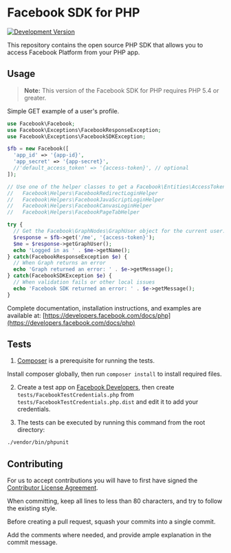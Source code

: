 Facebook SDK for PHP
====================

[![Development Version](http://img.shields.io/badge/Development%20Version-4.1.0-orange.svg)](https://packagist.org/packages/facebook/php-sdk-v4)


This repository contains the open source PHP SDK that allows you to access Facebook
Platform from your PHP app.


Usage
-----

> **Note:** This version of the Facebook SDK for PHP requires PHP 5.4 or greater.

Simple GET example of a user's profile.

```php
use Facebook\Facebook;
use Facebook\Exceptions\FacebookResponseException;
use Facebook\Exceptions\FacebookSDKException;

$fb = new Facebook([
  'app_id' => '{app-id}',
  'app_secret' => '{app-secret}',
  //'default_access_token' => '{access-token}', // optional
]);

// Use one of the helper classes to get a Facebook\Entities\AccessToken entity.
//   Facebook\Helpers\FacebookRedirectLoginHelper
//   Facebook\Helpers\FacebookJavaScriptLoginHelper
//   Facebook\Helpers\FacebookCanvasLoginHelper
//   Facebook\Helpers\FacebookPageTabHelper

try {
  // Get the Facebook\GraphNodes\GraphUser object for the current user:
  $response = $fb->get('/me', '{access-token}');
  $me = $response->getGraphUser();
  echo 'Logged in as ' . $me->getName();
} catch(FacebookResponseException $e) {
  // When Graph returns an error
  echo 'Graph returned an error: ' . $e->getMessage();
} catch(FacebookSDKException $e) {
  // When validation fails or other local issues
  echo 'Facebook SDK returned an error: ' . $e->getMessage();
}
```

Complete documentation, installation instructions, and examples are available at:
[https://developers.facebook.com/docs/php](https://developers.facebook.com/docs/php)


Tests
-----

1) [Composer](https://getcomposer.org/) is a prerequisite for running the tests.

Install composer globally, then run `composer install` to install required files.

2) Create a test app on [Facebook Developers](https://developers.facebook.com), then
create `tests/FacebookTestCredentials.php` from `tests/FacebookTestCredentials.php.dist`
and edit it to add your credentials.

3) The tests can be executed by running this command from the root directory:

```bash
./vendor/bin/phpunit
```


Contributing
------------

For us to accept contributions you will have to first have signed the
[Contributor License Agreement](https://developers.facebook.com/opensource/cla).

When committing, keep all lines to less than 80 characters, and try to
follow the existing style.

Before creating a pull request, squash your commits into a single commit.

Add the comments where needed, and provide ample explanation in the
commit message.
